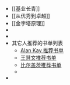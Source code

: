 - [[基业长青]]
- [[从优秀到卓越]]
- [[金字塔原理]]
-
-
- 其它人推荐的书单列表
	- [Alan Kay 推荐书单](https://www.douban.com/doulist/129370747/)
	- [王慧文推荐书单](https://www.douban.com/doulist/132650767/)
	- [比尔盖茨推荐书单](https://www.douban.com/doulist/118721196/)
	-
-